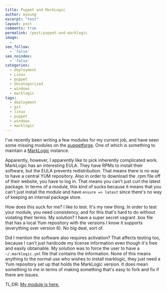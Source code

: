 ```yaml
---
title: Puppet and MarkLogic
author: myoung
excerpt: "test"
layout: post
comments: true
permalink: /post/puppet-and-marklogic
image:
  - 
seo_follow:
  - 'false'
seo_noindex:
  - 'false'
categories:
  - deployment
  - Linux
  - puppet
  - Uncategorized
  - windows
  - marklogic
tags:
  - deployment
  - git
  - linux
  - puppet
  - windows
  - marklogic
---
```

I've recently been writing a few modules for my current job, and have seen some missing modules on the [puppetforge](https://www.puppetforge.com). One of which is something to maintain a [MarkLogic](https://www.marklogic.com) instance.<!--more-->

Apparently, however, I apparently like to pick inherently complicated work. MarkLogic has an interesting EULA. They have RPMs to install their software, but the EULA prevents redistribution. That means there is no way to have a central YUM repository. Also in order to download the .rpm file off of their website, you have to log in. That means you can't just curl the latest package. In terms of a module, this kind of sucks because it means that you can't just install the module and have ``ensure => latest`` since there's no way of keeping an internal package store. 

How does this suck for me? I like to test. It's my new thing. In order to test your module, you need consistency, and for this that's hard to do without violating their terms. My solution? I have a super secret vagrant .box file that has a local Yum repository with the versions I know it supports (everything over version 6). No big deal, sort of.

Did I mention the software also requires activation? That affects testing too, because I can't just hardcode my license information even though it's free and easily obtainable. My solution was to force the user to have a ``~/.marklogic.yml`` file that contains the information. None of this means anything to the normal use who wishes to install marklogic, they just need a Yum repository set up that holds the MarkLogic version. It does mean something to me in terms of making something that's easy to fork and fix if there are issues.

TL;DR: [My module is here.](https://www.puppetforge.com/myoung34/marklogic)
